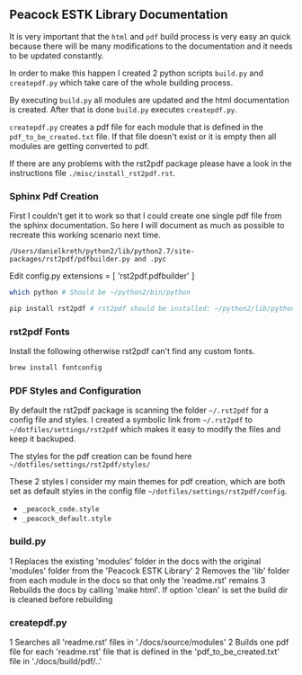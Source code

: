 Peacock ESTK Library Documentation
----------------------------------
It is very important that the ``html`` and ``pdf`` build process is very easy an quick because there will be many modifications to the documentation and it needs to be updated constantly.

In order to make this happen I created 2 python scripts ``build.py`` and ``createpdf.py`` which take care of the whole building process.

By executing ``build.py`` all modules are updated and the html documentation is created. After that is done ``build.py`` executes ``createpdf.py``.

``createpdf.py`` creates a pdf file for each module that is defined in the ``pdf_to_be_created.txt`` file. If that file doesn't exist or it is empty then all modules are getting converted to pdf.

If there are any problems with the rst2pdf package please have a look in the instructions file ``./misc/install_rst2pdf.rst``.


### Sphinx Pdf Creation
First I couldn't get it to work so that I could create one single pdf file from the sphinx documentation.
So here I will document as much as possible to recreate this working scenario next time.

``/Users/danielkreth/python2/lib/python2.7/site-packages/rst2pdf/pdfbuilder.py and .pyc``

Edit config.py
extensions = [ 'rst2pdf.pdfbuilder' ]

``` bash
which python # Should be ~/python2/bin/python

pip install rst2pdf # rst2pdf should be installed: ~/python2/lib/python2.7/site-packages/rst2pdf

```

### rst2pdf Fonts
Install the following otherwise rst2pdf can't find any custom fonts.

``` bash
brew install fontconfig
```

### PDF Styles and Configuration
By default the rst2pdf package is scanning the folder ``~/.rst2pdf`` for a config file and styles.
I created a symbolic link from ``~/.rst2pdf`` to ``~/dotfiles/settings/rst2pdf`` which makes it easy to modify the files and keep it backuped.

The styles for the pdf creation can be found here
``~/dotfiles/settings/rst2pdf/styles/``

These 2 styles I consider my main themes for pdf creation, which are both set as default styles in the config file ``~/dotfiles/settings/rst2pdf/config``.
* ``_peacock_code.style``
* ``_peacock_default.style``


### build.py
1 Replaces the existing 'modules' folder in the docs with the original 'modules' folder from the 'Peacock ESTK Library'
2 Removes the 'lib' folder from each module in the docs so that only the 'readme.rst' remains
3 Rebuilds the docs by calling 'make html'. If option 'clean' is set the build dir is cleaned before rebuilding

### createpdf.py
1 Searches all 'readme.rst' files in './docs/source/modules'
2 Builds one pdf file for each 'readme.rst' file that is defined in the 'pdf_to_be_created.txt' file in './docs/build/pdf/..'